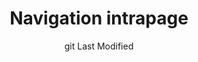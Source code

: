 ---
title: Navigation intrapage
layout: "layouts/documentation.njk"
date: "git Last Modified"
eleventyNavigation:
  key: pagenavigationFR
  title: Navigation intrapage  — à venir
  locale: fr
  parent: basicFR
  order: 3
  url: null
  hideMain: true
translationKey: "pagenavigation"
permalink: false
lastModified: true
---